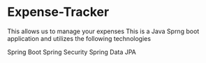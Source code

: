 # Expense-Tracker
This allows us to manage your expenses
This is a Java Sprng boot application and utilizes the following technologies

Spring Boot
Spring Security
Spring Data JPA


